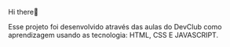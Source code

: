 Hi there👋

Esse projeto foi desenvolvido através das aulas do DevClub
como aprendizagem usando as tecnologia:
HTML, CSS E JAVASCRIPT.
